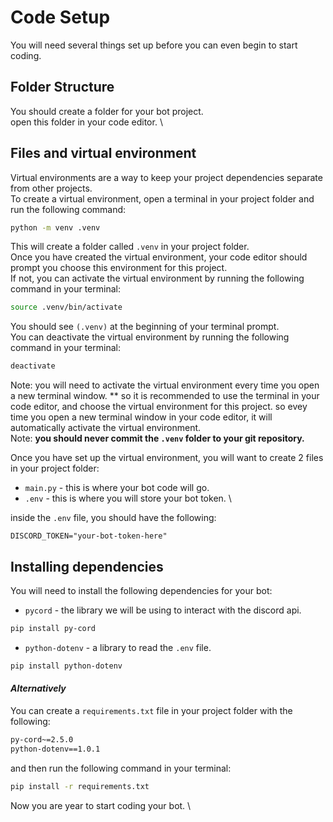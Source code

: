 # Code Setup
You will need several things set up before you can even begin to start coding.

## Folder Structure
You should create a folder for your bot project. \
open this folder in your code editor. \

## Files and virtual environment
Virtual environments are a way to keep your project dependencies separate from other projects. \
To create a virtual environment, open a terminal in your project folder and run the following command:
```bash
python -m venv .venv
```
This will create a folder called `.venv` in your project folder. \
Once you have created the virtual environment, your code editor should prompt you choose this environment for this project. \
If not, you can activate the virtual environment by running the following command in your terminal:
```bash
source .venv/bin/activate
```
You should see `(.venv)` at the beginning of your terminal prompt. \
You can deactivate the virtual environment by running the following command in your terminal:
```bash
deactivate
```
Note: you will need to activate the virtual environment every time you open a new terminal window. **
so it is recommended to use the terminal in your code editor, 
and choose the virtual environment for this project. so evey time you open a new terminal window in your code editor, it will automatically activate the virtual environment. \
Note: **you should never commit the `.venv` folder to your git repository.**


Once you have set up the virtual environment, you will want to create 2 files in your project folder:
- `main.py` - this is where your bot code will go.
- `.env` - this is where you will store your bot token. \

inside the `.env` file, you should have the following:
```env
DISCORD_TOKEN="your-bot-token-here"
```

## Installing dependencies
You will need to install the following dependencies for your bot:
- `pycord` - the library we will be using to interact with the discord api.
```bash
pip install py-cord
```
- `python-dotenv` - a library to read the `.env` file.
```bash
pip install python-dotenv
```

#### *Alternatively*

You can create a `requirements.txt` file in your project folder with the following:
```txt
py-cord~=2.5.0
python-dotenv==1.0.1
```
and then run the following command in your terminal:
```bash
pip install -r requirements.txt
```
Now you are year to start coding your bot. \

